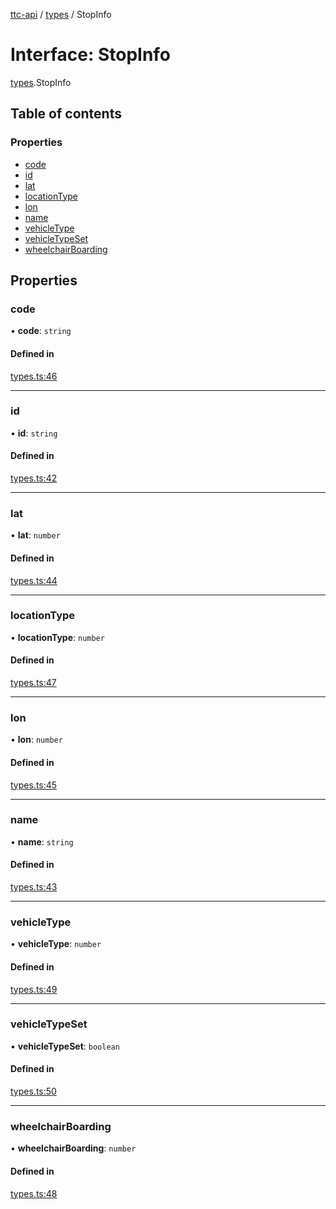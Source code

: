 [ttc-api](../README.md) / [types](../modules/types.md) / StopInfo

# Interface: StopInfo

[types](../modules/types.md).StopInfo

## Table of contents

### Properties

- [code](types.StopInfo.md#code)
- [id](types.StopInfo.md#id)
- [lat](types.StopInfo.md#lat)
- [locationType](types.StopInfo.md#locationtype)
- [lon](types.StopInfo.md#lon)
- [name](types.StopInfo.md#name)
- [vehicleType](types.StopInfo.md#vehicletype)
- [vehicleTypeSet](types.StopInfo.md#vehicletypeset)
- [wheelchairBoarding](types.StopInfo.md#wheelchairboarding)

## Properties

### code

• **code**: `string`

#### Defined in

[types.ts:46](https://github.com/sunneydev/ttc-api/blob/72acd1f/src/types.ts#L46)

___

### id

• **id**: `string`

#### Defined in

[types.ts:42](https://github.com/sunneydev/ttc-api/blob/72acd1f/src/types.ts#L42)

___

### lat

• **lat**: `number`

#### Defined in

[types.ts:44](https://github.com/sunneydev/ttc-api/blob/72acd1f/src/types.ts#L44)

___

### locationType

• **locationType**: `number`

#### Defined in

[types.ts:47](https://github.com/sunneydev/ttc-api/blob/72acd1f/src/types.ts#L47)

___

### lon

• **lon**: `number`

#### Defined in

[types.ts:45](https://github.com/sunneydev/ttc-api/blob/72acd1f/src/types.ts#L45)

___

### name

• **name**: `string`

#### Defined in

[types.ts:43](https://github.com/sunneydev/ttc-api/blob/72acd1f/src/types.ts#L43)

___

### vehicleType

• **vehicleType**: `number`

#### Defined in

[types.ts:49](https://github.com/sunneydev/ttc-api/blob/72acd1f/src/types.ts#L49)

___

### vehicleTypeSet

• **vehicleTypeSet**: `boolean`

#### Defined in

[types.ts:50](https://github.com/sunneydev/ttc-api/blob/72acd1f/src/types.ts#L50)

___

### wheelchairBoarding

• **wheelchairBoarding**: `number`

#### Defined in

[types.ts:48](https://github.com/sunneydev/ttc-api/blob/72acd1f/src/types.ts#L48)
